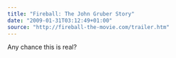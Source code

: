 ```yaml
---
title: "Fireball: The John Gruber Story"
date: "2009-01-31T03:12:49+01:00"
source: "http://fireball-the-movie.com/trailer.htm"
---
```


Any chance this is real?

